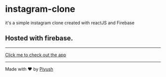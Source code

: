 # instagram-clone
it's a simple instagram clone created with reactJS and Firebase

## Hosted with firebase.

*** ***
[Click me to check out the app](https://instaclone-b94e8.web.app/)


------

Made with :heart: by [Piyush](https://www.instagram.com/piyus.h_09/) 
